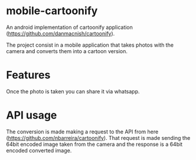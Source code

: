 # mobile-cartoonify

An android implementation of cartoonify application (https://github.com/danmacnish/cartoonify).

The project consist in a mobile application that takes photos with the camera and converts them into a cartoon version.

# Features

Once the photo is taken you can share it via whatsapp.

# API usage

The conversion is made making a request to the API from here (https://github.com/nbarreira/cartoonify). That request is made sending the 64bit encoded image taken from the camera and the response is a 64bit encoded converted image. 
